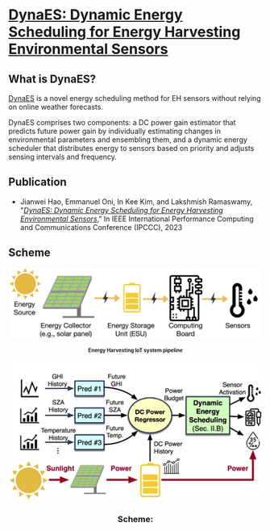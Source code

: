 # [DynaES: Dynamic Energy Scheduling for Energy Harvesting Environmental Sensors](https://)

## What is DynaES?

[DynaES](https://github.com/kaustubhrajput46/EdgeFaaSBench) is a novel energy scheduling method for EH sensors without relying on online weather forecasts. 

DynaES comprises two components: a DC power gain estimator that predicts future power gain by individually estimating changes in environmental parameters and ensembling them, and a dynamic energy scheduler that distributes energy to sensors based on priority and adjusts sensing intervals and frequency.

## Publication
* Jianwei Hao, Emmanuel Oni, In Kee Kim, and Lakshmish Ramaswamy, "*[DynaES: Dynamic Energy Scheduling for Energy Harvesting
Environmental Sensors](https://ieeexplore.ieee.org/abstract/document/)*," In IEEE International Performance Computing and Communications Conference (IPCCC), 2023

## Scheme

<p align="center">
  <img width="500" src="doc/eh-pipeline.jpg">
</p>
  <h3 align="center" style="font-size: 10px"> Energy Harvesting IoT system pipeline</h3>



<p align="center">
  <img width="700" src="doc/scheme.jpg">
</p>
  <h3 align="center"> Scheme:</h3>

